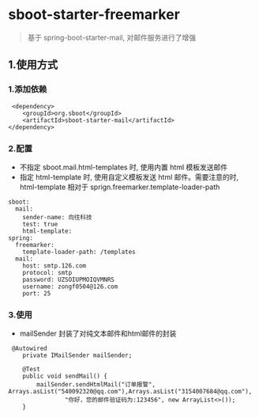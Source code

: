 # sboot-starter-freemarker
> 基于 spring-boot-starter-mail, 对邮件服务进行了增强

## 1.使用方式

### 1.添加依赖

```
 <dependency>
    <groupId>org.sboot</groupId>
    <artifactId>sboot-starter-mail</artifactId>
</dependency>
```

### 2.配置
* 不指定 sboot.mail.html-templates 时, 使用内置 html 模板发送邮件
* 指定 html-template 时, 使用自定义模板发送 html 邮件。需要注意的时, html-template 相对于 sprign.freemarker.template-loader-path 

```
sboot:
  mail:
    sender-name: 向往科技
    test: true
    html-template:
spring:
  freemarker:
    template-loader-path: /templates
  mail:
    host: smtp.126.com
    protocol: smtp
    password: UZSOIUPMOIQVMNRS
    username: zongf0504@126.com
    port: 25
```

### 3.使用
* mailSender 封装了对纯文本邮件和html邮件的封装

```
 @Autowired
    private IMailSender mailSender;

    @Test
    public void sendMail() {
        mailSender.sendHtmlMail("订单报警", Arrays.asList("540092320@qq.com"),Arrays.asList("3154007684@qq.com"),
                "你好，您的邮件验证码为:123456", new ArrayList<>());
    }

```
